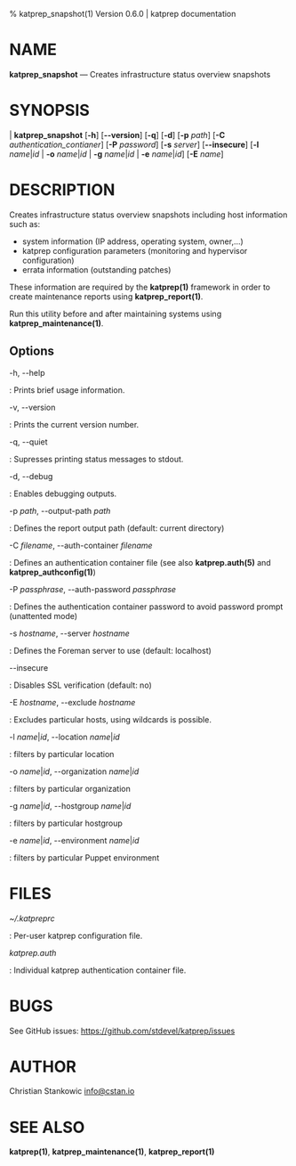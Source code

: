 % katprep_snapshot(1) Version 0.6.0 | katprep documentation

# NAME

**katprep_snapshot** — Creates infrastructure status overview snapshots

# SYNOPSIS

| **katprep_snapshot** \[**-h**] \[**--version**] \[**-q**] \[**-d**] \[**-p** _path_] \[**-C** _authentication\_contianer_] \[**-P** _password_] \[**-s** _server_] \[**--insecure**] \[**-l** _name_|_id_ | **-o** _name_|_id_ | **-g** _name_|_id_ | **-e** _name_|_id_] \[**-E** _name_]

# DESCRIPTION

Creates infrastructure status overview snapshots including host information such as:

- system information (IP address, operating system, owner,...)
- katprep configuration parameters (monitoring and hypervisor configuration)
- errata information (outstanding patches)

These information are required by the **katprep(1)** framework in order to create maintenance reports using **katprep_report(1)**.

Run this utility before and after maintaining systems using **katprep_maintenance(1)**.

## Options

-h, --help

:   Prints brief usage information.

-v, --version

:   Prints the current version number.

-q, --quiet

:   Supresses printing status messages to stdout.

-d, --debug

:   Enables debugging outputs.

-p _path_, --output-path _path_

:   Defines the report output path (default: current directory)

-C _filename_, --auth-container _filename_

:   Defines an authentication container file (see also **katprep.auth(5)** and **katprep_authconfig(1)**)

-P _passphrase_, --auth-password _passphrase_

:   Defines the authentication container password to avoid password prompt (unattented mode)

-s _hostname_, --server _hostname_

:   Defines the Foreman server to use (default: localhost)

--insecure

:   Disables SSL verification (default: no)

-E _hostname_, --exclude _hostname_

:   Excludes particular hosts, using wildcards is possible.

-l _name_|_id_, --location _name_|_id_

:   filters by particular location

-o _name_|_id_, --organization _name_|_id_

:   filters by particular organization

-g _name_|_id_, --hostgroup _name_|_id_

:   filters by particular hostgroup

-e _name_|_id_, --environment _name_|_id_

:   filters by particular Puppet environment

# FILES

*~/.katpreprc*

:   Per-user katprep configuration file.

*katprep.auth*

:   Individual katprep authentication container file.

# BUGS

See GitHub issues: <https://github.com/stdevel/katprep/issues>

# AUTHOR

Christian Stankowic <info@cstan.io>

# SEE ALSO

**katprep(1)**, **katprep_maintenance(1)**, **katprep_report(1)**
